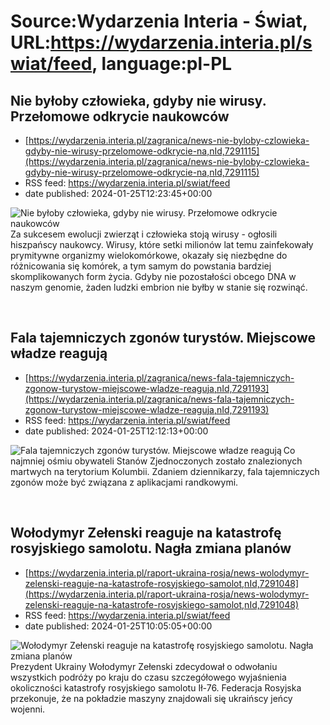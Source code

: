 # Source:Wydarzenia Interia - Świat, URL:https://wydarzenia.interia.pl/swiat/feed, language:pl-PL

## Nie byłoby człowieka, gdyby nie wirusy. Przełomowe odkrycie naukowców
 - [https://wydarzenia.interia.pl/zagranica/news-nie-byloby-czlowieka-gdyby-nie-wirusy-przelomowe-odkrycie-na,nId,7291115](https://wydarzenia.interia.pl/zagranica/news-nie-byloby-czlowieka-gdyby-nie-wirusy-przelomowe-odkrycie-na,nId,7291115)
 - RSS feed: https://wydarzenia.interia.pl/swiat/feed
 - date published: 2024-01-25T12:23:45+00:00

<p><a href="https://wydarzenia.interia.pl/zagranica/news-nie-byloby-czlowieka-gdyby-nie-wirusy-przelomowe-odkrycie-na,nId,7291115"><img align="left" alt="Nie byłoby człowieka, gdyby nie wirusy. Przełomowe odkrycie naukowców" src="https://i.iplsc.com/nie-byloby-czlowieka-gdyby-nie-wirusy-przelomowe-odkrycie-na/000IGSR4V1KOT3YJ-C321.jpg" /></a>Za sukcesem ewolucji zwierząt i człowieka stoją wirusy - ogłosili hiszpańscy naukowcy. Wirusy, które setki milionów lat temu zainfekowały prymitywne organizmy wielokomórkowe, okazały się niezbędne do różnicowania się komórek, a tym samym do powstania bardziej skomplikowanych form życia. Gdyby nie pozostałości obcego DNA w naszym genomie, żaden ludzki embrion nie byłby w stanie się rozwinąć. 
</p><br clear="all" />

## Fala tajemniczych zgonów turystów. Miejscowe władze reagują
 - [https://wydarzenia.interia.pl/zagranica/news-fala-tajemniczych-zgonow-turystow-miejscowe-wladze-reaguja,nId,7291193](https://wydarzenia.interia.pl/zagranica/news-fala-tajemniczych-zgonow-turystow-miejscowe-wladze-reaguja,nId,7291193)
 - RSS feed: https://wydarzenia.interia.pl/swiat/feed
 - date published: 2024-01-25T12:12:13+00:00

<p><a href="https://wydarzenia.interia.pl/zagranica/news-fala-tajemniczych-zgonow-turystow-miejscowe-wladze-reaguja,nId,7291193"><img align="left" alt="Fala tajemniczych zgonów turystów. Miejscowe władze reagują " src="https://i.iplsc.com/fala-tajemniczych-zgonow-turystow-miejscowe-wladze-reaguja/000IGSP32O6SJD8Y-C321.jpg" /></a>Co najmniej ośmiu obywateli Stanów Zjednoczonych zostało znalezionych martwych na terytorium Kolumbii. Zdaniem dziennikarzy, fala tajemniczych zgonów może być związana z aplikacjami randkowymi.</p><br clear="all" />

## Wołodymyr Zełenski reaguje na katastrofę rosyjskiego samolotu. Nagła zmiana planów
 - [https://wydarzenia.interia.pl/raport-ukraina-rosja/news-wolodymyr-zelenski-reaguje-na-katastrofe-rosyjskiego-samolot,nId,7291048](https://wydarzenia.interia.pl/raport-ukraina-rosja/news-wolodymyr-zelenski-reaguje-na-katastrofe-rosyjskiego-samolot,nId,7291048)
 - RSS feed: https://wydarzenia.interia.pl/swiat/feed
 - date published: 2024-01-25T10:05:05+00:00

<p><a href="https://wydarzenia.interia.pl/raport-ukraina-rosja/news-wolodymyr-zelenski-reaguje-na-katastrofe-rosyjskiego-samolot,nId,7291048"><img align="left" alt="Wołodymyr Zełenski reaguje na katastrofę rosyjskiego samolotu. Nagła zmiana planów" src="https://i.iplsc.com/wolodymyr-zelenski-reaguje-na-katastrofe-rosyjskiego-samolot/000IGP0GGSJDABRU-C321.jpg" /></a>Prezydent Ukrainy Wołodymyr Zełenski zdecydował o odwołaniu wszystkich podróży po kraju do czasu szczegółowego wyjaśnienia okoliczności katastrofy rosyjskiego samolotu Ił-76. Federacja Rosyjska przekonuje, że na pokładzie maszyny znajdowali się ukraińscy jeńcy wojenni.</p><br clear="all" />


